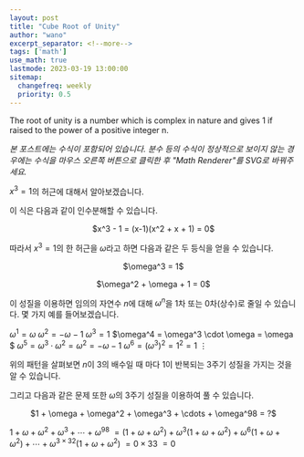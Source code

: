 ```yaml
---
layout: post
title: "Cube Root of Unity"
author: "wano"
excerpt_separator: <!--more-->
tags: ['math']
use_math: true
lastmode: 2023-03-19 13:00:00
sitemap:
  changefreq: weekly
  priority: 0.5
---
```


The root of unity is a number which is complex in nature and gives 1 if raised to the power of a positive integer n.<!--more-->

*본 포스트에는 수식이 포함되어 있습니다. 분수 등의 수식이 정상적으로 보이지 않는 경우에는 수식을 마우스 오른쪽 버튼으로 클릭한 후 "Math Renderer"를 SVG로 바꿔주세요.*

$x^3 = 1$의 허근에 대해서 알아보겠습니다.

이 식은 다음과 같이 인수분해할 수 있습니다.

<p style="text-align: center;">$x^3 - 1 = (x-1)(x^2 + x + 1) = 0$</p>

따라서 $x^3 = 1$의 한 허근을 $\omega$라고 하면 다음과 같은 두 등식을 얻을 수 있습니다.

<p style="text-align: center;">$\omega^3 = 1$</p>
<p style="text-align: center;">$\omega^2 + \omega + 1 = 0$</p>

이 성질을 이용하면 임의의 자연수 $n$에 대해 $\omega^n$을 1차 또는 0차(상수)로 줄일 수 있습니다. 몇 가지 예를 들어보겠습니다.

$\omega^1 = \omega$
$\omega^2 = -\omega - 1$
$\omega^3 = 1$
$\omega^4 = \omega^3 \cdot \omega = \omega $
$\omega^5 = \omega^3 \cdot \omega^2 = \omega^2 = -\omega - 1$
$\omega^6 = (\omega^3)^2 = 1^2 = 1$
$\vdots$

위의 패턴을 살펴보면 $n$이 3의 배수일 때 마다 1이 반복되는 3주기 성질을 가지는 것을 알 수 있습니다.

그리고 다음과 같은 문제 또한 $\omega$의 3주기 성질을 이용하여 풀 수 있습니다.

<p style="text-align: center;">$1 + \omega + \omega^2 + \omega^3 + \cdots + \omega^98 = ?$</p>

$1 + \omega + \omega^2 + \omega^3 + \cdots + \omega^98$
$= (1 + \omega + \omega^2) + \omega^3(1 + \omega + \omega^2) + \omega^6(1 + \omega + \omega^2) + \cdots + \omega^{3 \times 32}(1 + \omega + \omega^2)$
$= 0 \times 33$
$= 0$

